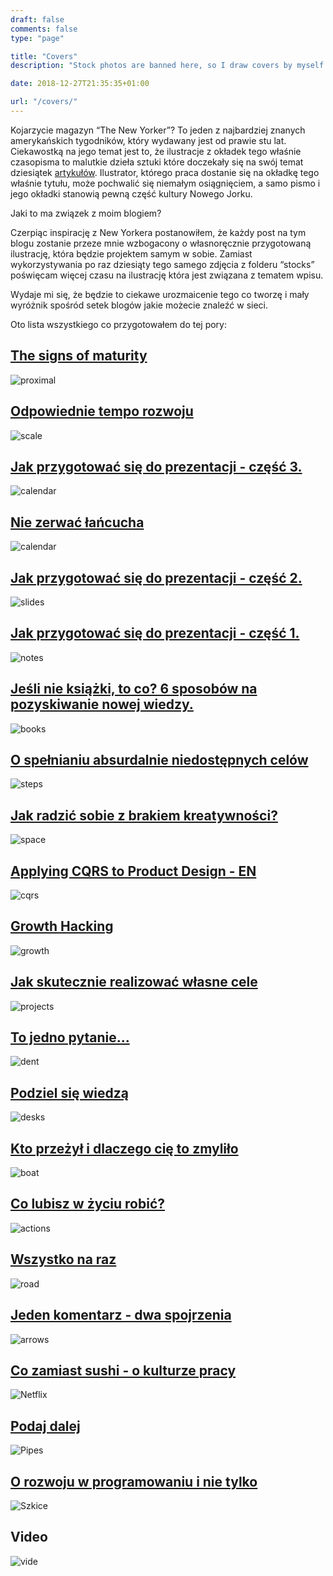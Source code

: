 ```yaml
---
draft: false
comments: false
type: "page"

title: "Covers"
description: "Stock photos are banned here, so I draw covers by myself. Why?"

date: 2018-12-27T21:35:35+01:00

url: "/covers/"
---
```


Kojarzycie magazyn “The New Yorker”? To jeden z najbardziej znanych amerykańskich tygodników, który wydawany jest od prawie stu lat. Ciekawostką na jego temat jest to, że ilustracje z okładek tego właśnie czasopisma to malutkie dzieła sztuki które doczekały się na swój temat dziesiątek [artykułów](https://lithub.com/20-iconic-new-yorker-covers/). Ilustrator, którego praca dostanie się na okładkę tego właśnie tytułu, może pochwalić się niemałym osiągnięciem, a samo pismo i jego okładki stanowią pewną część kultury Nowego Jorku.

Jaki to ma związek z moim blogiem?

Czerpiąc inspirację z New Yorkera postanowiłem, że każdy post na tym blogu zostanie przeze mnie wzbogacony o własnoręcznie przygotowaną ilustrację, która będzie projektem samym w sobie. Zamiast wykorzystywania po raz dziesiąty tego samego zdjęcia z folderu “stocks” poświęcam więcej czasu na ilustrację która jest związana z tematem wpisu.

Wydaje mi się, że będzie to ciekawe urozmaicenie tego co tworzę i mały wyróżnik spośród setek blogów jakie możecie znaleźć w sieci.

Oto lista wszystkiego co przygotowałem do tej pory:

## [The signs of maturity](/posts/signs-software-engineering-maturity/)

![proximal](/images/proximal.jpg)

## [Odpowiednie tempo rozwoju](/posts/odpowiednie-tempo-rozwoju/)

![scale](/images/scale.jpg)

## [Jak przygotować się do prezentacji - część 3.](/posts/jak-radzic-sobie-ze-stresem-prezentacje/)

![calendar](/images/how-to-talks/speaking.jpg)

## [Nie zerwać łańcucha](/posts/nie-zerwac-lancucha/)

![calendar](/images/calendar.png)

## [Jak przygotować się do prezentacji - część 2.](/posts/jak-robic-dobre-slajdy-prezentacje/)

![slides](/images/how-to-talks/slides.gif)

## [Jak przygotować się do prezentacji - część 1.](/posts/przygotowanie-prezentacji/)

![notes](/images/how-to-talks/notes.png)


## [Jeśli nie książki, to co? 6 sposobów na pozyskiwanie nowej wiedzy.](/posts/co-zamiast-ksiazek/)

![books](/images/books.png)

## [O spełnianiu absurdalnie niedostępnych celów](/posts/spelnianie-niedostepnych-marzen/)

![steps](/images/steps.png)

## [Jak radzić sobie z brakiem kreatywności?](/posts/jak-radzic-sobie-z-brakiem-kreatywnosci/)

![space](/images/space.png)

## [Applying CQRS to Product Design - EN](/posts/applying-cqrs-to-product-design/)

![cqrs](/images/cqrs.png)

## [Growth Hacking](/posts/growth-hacking/)

![growth](/images/growth.png)

## [Jak skutecznie realizować własne cele](/posts/jak-skutecznie-realizowac-cele/)

![projects](/images/projects.jpg)

## [To jedno pytanie...](/posts/czym-jest-learney-agregator-wiedzy/)

![dent](/images/dent.png)

## [Podziel się wiedzą](/posts/co-daje-dzielenie-sie-wiedza/)

![desks](/images/desks.png)

## [Kto przeżył i dlaczego cię to zmyliło](/posts/czym-jest-survivorship-bias/)

![boat](/images/boat.png)

## [Co lubisz w życiu robić?](/posts/wartosci-wlasna-kariera/)

![actions](/images/actions.png)

## [Wszystko na raz](/posts/wszystko-na-raz/)

![road](/images/road.png)

## [Jeden komentarz - dwa spojrzenia](/posts/jak-reagowac-na-krytyke/)

![arrows](/images/arrows.jpg)

## [Co zamiast sushi - o kulturze pracy](/posts/kultura-netflixa/)

![Netflix](/images/netflix.png)

## [Podaj dalej](/posts/zajecie-programisty/)

![Pipes](/images/pipes.png)

## [O rozwoju w programowaniu i nie tylko](/posts/rozwoj-w-programowaniu/)

![Szkice](/images/sketches.png)

## Video

![vide](/images/video.jpg)